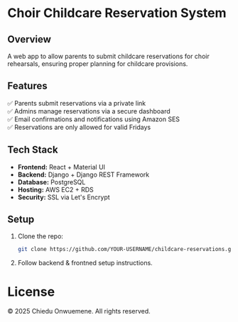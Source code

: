 # Choir Childcare Reservation System

## Overview
A web app to allow parents to submit childcare reservations for choir rehearsals, ensuring proper planning for childcare provisions.

## Features
✅ Parents submit reservations via a private link  
✅ Admins manage reservations via a secure dashboard  
✅ Email confirmations and notifications using Amazon SES  
✅ Reservations are only allowed for valid Fridays  

## Tech Stack
- **Frontend:** React + Material UI
- **Backend:** Django + Django REST Framework
- **Database:** PostgreSQL
- **Hosting:** AWS EC2 + RDS
- **Security:** SSL via Let's Encrypt

## Setup
1. Clone the repo:  
   ```sh
   git clone https://github.com/YOUR-USERNAME/childcare-reservations.git
2. Follow backend & frontned setup instructions.

# License
© 2025 Chiedu Onwuemene. All rights reserved.
